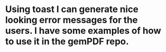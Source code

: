 # Using toast I can generate nice looking error messages for the users. I have some examples of how to use it in the gemPDF repo.


